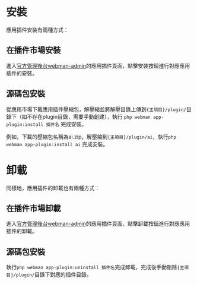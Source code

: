 # 安裝

應用插件安裝有兩種方式：

## 在插件市場安裝
進入[官方管理後台webman-admin](https://www.workerman.net/plugin/82)的應用插件頁面，點擊安裝按鈕進行對應應用插件的安裝。

## 源碼包安裝
從應用市場下載應用插件壓縮包，解壓縮並將解壓目錄上傳到`{主項目}/plugin/`目錄下（如不存在plugin目錄，需要手動創建），執行 `php webman app-plugin:install 插件名` 完成安裝。

例如，下載的壓縮包名稱為ai.zip，解壓縮到`{主項目}/plugin/ai`，執行`php webman app-plugin:install ai` 完成安裝。

# 卸載

同樣地，應用插件的卸載也有兩種方式：

## 在插件市場卸載
進入[官方管理後台webman-admin](https://www.workerman.net/plugin/82)的應用插件頁面，點擊卸載按鈕進行對應應用插件的卸載。

## 源碼包安裝
執行`php webman app-plugin:uninstall 插件名`完成卸載，完成後手動刪除`{主項目}/plugin/`目錄下對應的插件目錄。